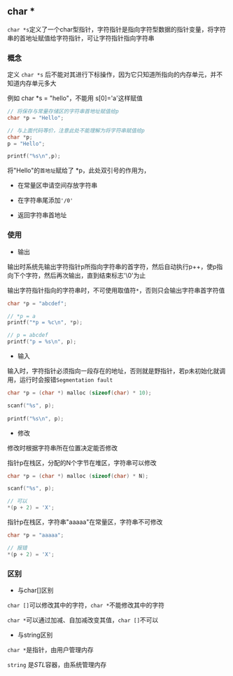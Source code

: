 <!--
 * @Description: 
 * @Version: 1.0
 * @Author: DaLao
 * @Email: dalao_li@163.com
 * @Date: 2021-11-13 23:31:47
 * @LastEditors: DaLao
 * @LastEditTime: 2022-01-13 11:38:44
-->

## char \*

`char *s`定义了一个char型指针，字符指针是指向字符型数据的指针变量，将字符串的首地址赋值给字符指针，可让字符指针指向字符串

### 概念

定义 `char *s` 后不能对其进行下标操作，因为它只知道所指向的内存单元，并不知道内存单元多大

例如 char *s = "hello"，不能用 s[0]='a'这样赋值

```c
// 将保存与常量存储区的字符串首地址赋值给p
char *p = "Hello";

// 与上面代码等价，注意此处不能理解为将字符串赋值给p
char *p;
p = "Hello";

printf("%s\n",p);
```

将"Hello"的`首地址`赋给了 *p，此处双引号的作用为，

- 在常量区申请空间存放字符串 

- 在字符串尾添加`'/0'`    

- 返回字符串首地址

### 使用

- 输出
  
输出时系统先输出字符指针p所指向字符串的首字符，然后自动执行p++，使p指向下个字符，然后再次输出，直到结束标志'\0'为止

输出字符指针指向的字符串时，不可使用取值符`*`，否则只会输出字符串首字符值

```c
char *p = "abcdef";

// *p = a
printf("*p = %c\n", *p);

// p = abcdef
printf("p = %s\n", p);
```

- 输入
  
输入时，字符指针必须指向一段存在的地址，否则就是野指针，若p未初始化就调用，运行时会报错`Segmentation fault`

```c
char *p = (char *) malloc (sizeof(char) * 10);

scanf("%s", p);
    
printf("%s\n", p);
```

- 修改

修改时根据字符串所在位置决定能否修改

指针p在栈区，分配的N个字节在堆区，字符串可以修改
```c
char *p = (char *) malloc (sizeof(char) * N);

scanf("%s", p);

// 可以
*(p + 2) = 'X';
```

指针p在栈区，字符串"aaaaa"在常量区，字符串不可修改
```c
char *p = "aaaaa";

// 报错
*(p + 2) = 'X';
```

### 区别

- 与char[]区别

`char []`可以修改其中的字符，`char *`不能修改其中的字符

`char *`可以通过加减、自加减改变其值，`char []`不可以

- 与string区别

`char *`是指针，由用户管理内存

`string` 是$STL$容器，由系统管理内存


